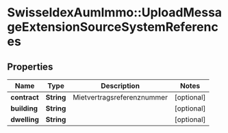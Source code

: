 # SwisseldexAumImmo::UploadMessageExtensionSourceSystemReferences

## Properties
Name | Type | Description | Notes
------------ | ------------- | ------------- | -------------
**contract** | **String** | Mietvertragsreferenznummer | [optional] 
**building** | **String** |  | [optional] 
**dwelling** | **String** |  | [optional] 

